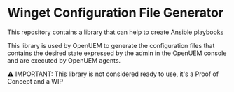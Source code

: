 # Winget Configuration File Generator

This repository contains a library that can help to create Ansible playbooks

This library is used by OpenUEM to generate the configuration files that contains the desired state expressed by the admin in the OpenUEM console and are executed by OpenUEM agents.

⚠️ IMPORTANT: This library is not considered ready to use, it's a Proof of Concept and a WIP
